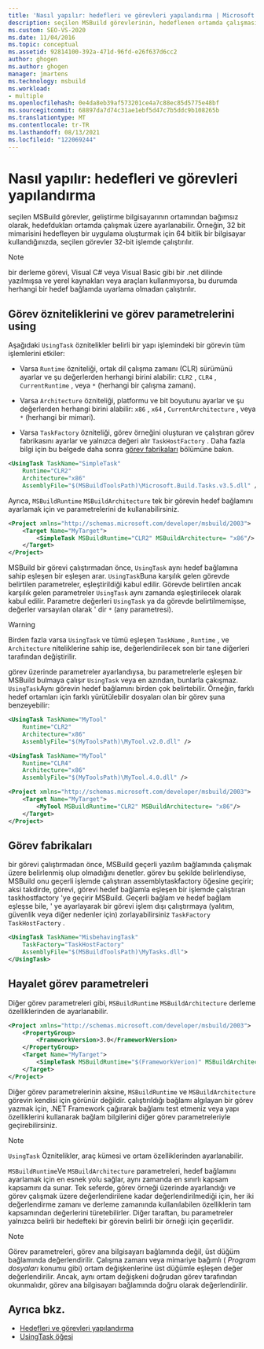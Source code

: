 ```yaml
---
title: 'Nasıl yapılır: hedefleri ve görevleri yapılandırma | Microsoft Docs'
description: seçilen MSBuild görevlerinin, hedeflenen ortamda çalışması için geliştirme bilgisayarının ortamından bağımsız olarak nasıl ayarlanacağını öğrenin.
ms.custom: SEO-VS-2020
ms.date: 11/04/2016
ms.topic: conceptual
ms.assetid: 92814100-392a-471d-96fd-e26f637d6cc2
author: ghogen
ms.author: ghogen
manager: jmartens
ms.technology: msbuild
ms.workload:
- multiple
ms.openlocfilehash: 0e4da8eb39af573201ce4a7c88ec85d5775e48bf
ms.sourcegitcommit: 68897da7d74c31ae1ebf5d47c7b5ddc9b108265b
ms.translationtype: MT
ms.contentlocale: tr-TR
ms.lasthandoff: 08/13/2021
ms.locfileid: "122069244"
---
```

# <a name="how-to-configure-targets-and-tasks"></a>Nasıl yapılır: hedefleri ve görevleri yapılandırma

seçilen MSBuild görevler, geliştirme bilgisayarının ortamından bağımsız olarak, hedefdukları ortamda çalışmak üzere ayarlanabilir. Örneğin, 32 bit mimarisini hedefleyen bir uygulama oluşturmak için 64 bitlik bir bilgisayar kullandığınızda, seçilen görevler 32-bit işlemde çalıştırılır.

> [!NOTE]
> bir derleme görevi, Visual C# veya Visual Basic gibi bir .net dilinde yazılmışsa ve yerel kaynakları veya araçları kullanmıyorsa, bu durumda herhangi bir hedef bağlamda uyarlama olmadan çalıştırılır.

## <a name="usingtask-attributes-and-task-parameters"></a>Görev özniteliklerini ve görev parametrelerini using

Aşağıdaki `UsingTask` öznitelikler belirli bir yapı işlemindeki bir görevin tüm işlemlerini etkiler:

- Varsa `Runtime` özniteliği, ortak dil çalışma zamanı (CLR) sürümünü ayarlar ve şu değerlerden herhangi birini alabilir: `CLR2` , `CLR4` , `CurrentRuntime` , veya `*` (herhangi bir çalışma zamanı).

- Varsa `Architecture` özniteliği, platformu ve bit boyutunu ayarlar ve şu değerlerden herhangi birini alabilir: `x86` , `x64` , `CurrentArchitecture` , veya `*` (herhangi bir mimari).

- Varsa `TaskFactory` özniteliği, görev örneğini oluşturan ve çalıştıran görev fabrikasını ayarlar ve yalnızca değeri alır `TaskHostFactory` . Daha fazla bilgi için bu belgede daha sonra [görev fabrikaları](#task-factories) bölümüne bakın.

```xml
<UsingTask TaskName="SimpleTask"
    Runtime="CLR2"
    Architecture="x86"
    AssemblyFile="$(MSBuildToolsPath)\Microsoft.Build.Tasks.v3.5.dll" />
```

Ayrıca, `MSBuildRuntime` `MSBuildArchitecture` tek bir görevin hedef bağlamını ayarlamak için ve parametrelerini de kullanabilirsiniz.

```xml
<Project xmlns="http://schemas.microsoft.com/developer/msbuild/2003">
    <Target Name="MyTarget">
        <SimpleTask MSBuildRuntime="CLR2" MSBuildArchitecture= "x86"/>
    </Target>
</Project>
```

MSBuild bir görevi çalıştırmadan önce, `UsingTask` aynı hedef bağlamına sahip eşleşen bir eşleşen arar. `UsingTask`Buna karşılık gelen görevde belirtilen parametreler, eşleştirildiği kabul edilir. Görevde belirtilen ancak karşılık gelen parametreler `UsingTask` aynı zamanda eşleştirilecek olarak kabul edilir. Parametre değerleri `UsingTask` ya da görevde belirtilmemişse, değerler varsayılan olarak ' dir `*` (any parametresi).

> [!WARNING]
> Birden fazla varsa `UsingTask` ve tümü eşleşen `TaskName` , `Runtime` , ve `Architecture` niteliklerine sahip ise, değerlendirilecek son bir tane diğerleri tarafından değiştirilir.

 görev üzerinde parametreler ayarlandıysa, bu parametrelerle eşleşen bir MSBuild bulmaya çalışır `UsingTask` veya en azından, bunlarla çakışmaz. `UsingTask`Aynı görevin hedef bağlamını birden çok belirtebilir. Örneğin, farklı hedef ortamları için farklı yürütülebilir dosyaları olan bir görev şuna benzeyebilir:

```xml
<UsingTask TaskName="MyTool"
    Runtime="CLR2"
    Architecture="x86"
    AssemblyFile="$(MyToolsPath)\MyTool.v2.0.dll" />

<UsingTask TaskName="MyTool"
    Runtime="CLR4"
    Architecture="x86"
    AssemblyFile="$(MyToolsPath)\MyTool.4.0.dll" />

<Project xmlns="http://schemas.microsoft.com/developer/msbuild/2003">
    <Target Name="MyTarget">
        <MyTool MSBuildRuntime="CLR2" MSBuildArchitecture= "x86"/>
    </Target>
</Project>

```

## <a name="task-factories"></a>Görev fabrikaları

bir görevi çalıştırmadan önce, MSBuild geçerli yazılım bağlamında çalışmak üzere belirlenmiş olup olmadığını denetler. görev bu şekilde belirlendiyse, MSBuild onu geçerli işlemde çalıştıran assemblytaskfactory öğesine geçirir; aksi takdirde, görevi, görevi hedef bağlamla eşleşen bir işlemde çalıştıran taskhostfactory 'ye geçirir MSBuild. Geçerli bağlam ve hedef bağlam eşleşse bile, ' ye ayarlayarak bir görevi işlem dışı çalıştırmaya (yalıtım, güvenlik veya diğer nedenler için) zorlayabilirsiniz `TaskFactory` `TaskHostFactory` .

```xml
<UsingTask TaskName="MisbehavingTask"
    TaskFactory="TaskHostFactory"
    AssemblyFile="$(MSBuildToolsPath)\MyTasks.dll">
</UsingTask>
```

## <a name="phantom-task-parameters"></a>Hayalet görev parametreleri

Diğer görev parametreleri gibi, `MSBuildRuntime` `MSBuildArchitecture` derleme özelliklerinden de ayarlanabilir.

```xml
<Project xmlns="http://schemas.microsoft.com/developer/msbuild/2003">
    <PropertyGroup>
        <FrameworkVersion>3.0</FrameworkVersion>
    </PropertyGroup>
    <Target Name="MyTarget">
        <SimpleTask MSBuildRuntime="$(FrameworkVerion)" MSBuildArchitecture= "x86"/>
    </Target>
</Project>
```

Diğer görev parametrelerinin aksine, `MSBuildRuntime` ve `MSBuildArchitecture` görevin kendisi için görünür değildir. çalıştırıldığı bağlamı algılayan bir görev yazmak için, .NET Framework çağırarak bağlamı test etmeniz veya yapı özelliklerini kullanarak bağlam bilgilerini diğer görev parametreleriyle geçirebilirsiniz.

> [!NOTE]
> `UsingTask` Öznitelikler, araç kümesi ve ortam özelliklerinden ayarlanabilir.

`MSBuildRuntime`Ve `MSBuildArchitecture` parametreleri, hedef bağlamını ayarlamak için en esnek yolu sağlar, aynı zamanda en sınırlı kapsam kapsamını da sunar. Tek seferde, görev örneği üzerinde ayarlandığı ve görev çalışmak üzere değerlendirilene kadar değerlendirilmediği için, her iki değerlendirme zamanı ve derleme zamanında kullanılabilen özelliklerin tam kapsamından değerlerini türetebilirler. Diğer taraftan, bu parametreler yalnızca belirli bir hedefteki bir görevin belirli bir örneği için geçerlidir.

> [!NOTE]
> Görev parametreleri, görev ana bilgisayarı bağlamında değil, üst düğüm bağlamında değerlendirilir. Çalışma zamanı veya mimariye bağımlı ( *Program dosyaları* konumu gibi) ortam değişkenlerine üst düğümle eşleşen değer değerlendirilir. Ancak, aynı ortam değişkeni doğrudan görev tarafından okunmalıdır, görev ana bilgisayarı bağlamında doğru olarak değerlendirilir.

## <a name="see-also"></a>Ayrıca bkz.

- [Hedefleri ve görevleri yapılandırma](../msbuild/configuring-targets-and-tasks.md)
- [UsingTask öğesi](../msbuild/usingtask-element-msbuild.md)
